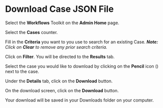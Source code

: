 # Download Case JSON File

Select the **Workflows** Toolkit on the **Admin Home** page.

Select the **Cases** counter.

Fill in the **Criteria** you want to you use to search for an existing Case. 
***Note:**  Click on **Clear** to remove any prior search criteria.*

Click on **Filter**. You will be directed to the **Results** tab.

Select the case you would like to download by clicking on the **Pencil** icon (<i class="fas fa-pencil"></i>) next to the case.

Under the **Details** tab, click on the **Download** button.

On the download screen, click on the **Download** button.

Your download will be saved in your Downloads folder on your computer.
